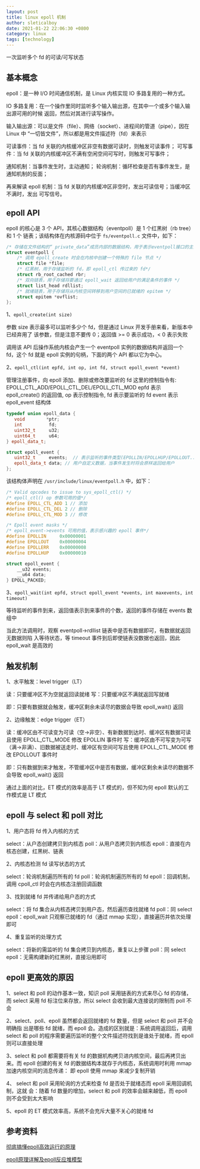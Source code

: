 ```yaml
---
layout: post
title: linux epoll 机制
author: sleticalboy
date: 2021-01-22 22:06:30 +0800
category: linux
tags: [technology]
---
```


一次监听多个 fd 的可读/可写状态

## 基本概念

epoll：是一种 I/O 时间通信机制，是 Linux 内核实现 IO 多路复用的一种方式。

IO 多路复用：在一个操作里同时监听多个输入输出源，在其中一个或多个输入输出源可用的时候
返回，然后对其进行读写操作。

输入输出源：可以是文件（file）、网络（socket）、进程间的管道（pipe），因在 Linux 中
“一切皆文件”，所以都是用文件描述符（fd）来表示

可读事件：当 fd 关联的内核缓冲区非空有数据可读时，则触发可读事件；
可写事件：当 fd 关联的内核缓冲区不满有空闲空间可写时，则触发可写事件；


通知机制：当事件发生时，主动通知；
轮询机制：循环检查是否有事件发生，是通知机制的反面；

再来解读 epoll 机制：当 fd 关联的内核缓冲区非空时，发出可读信号；当缓冲区不满时，发出
可写信号。

## epoll API

epoll 的核心是 3 个 API，其核心数据结构（eventpoll）是 1 个红黑树（rb tree）和 1 个
链表；该结构体在内核源码中位于 `fs/eventpoll.c` 文件中，如下：

```cpp
/* 存储在文件结构的“ private_data”成员内部的数据结构，用于表示eventpoll接口的主要数据结构。*/
struct eventpoll {
    /* 调用 epoll_create 时会在内核中创建一个特殊的 file 节点 */
    struct file *file;
    /* 红黑树，用于存储监听的 fd，即 epoll_ctl 传过来的 fd*/
    struct rb_root_cached rbr;
    /* 双向链表，用于存储将要通过 epoll_wait 返回给用户的满足条件的事件 */
    struct list_head rdllist;
    /* 就绪链表，用于存储将从内核空间转移到用户空间的已就绪的 epitem */
    struct epitem *ovflist;
};
```

1、`epoll_create(int size)`

参数 size 表示最多可以监听多少个 fd，但是通过 Linux 开发手册来看，新版本中已经弃用了
该参数，但是注意不要传 0；返回值 >= 0 表示成功，< 0 表示失败

调用该 API 后操作系统内核会产生一个 eventpoll 实例的数据结构并返回一个 fd，这个 fd
就是 epoll 实例的句柄，下面的两个 API 都以它为中心。


2、`epoll_ctl(int epfd, int op, int fd, struct epoll_event *event)`

管理注册事件，向 epoll 添加、删除或修改要监听的 fd
这里的控制指令有: EPOLL_CTL_ADD/EPOLL_CTL_DEL/EPOLL_CTL_MOD
epfd 表示 epoll_create() 的返回值, op 表示控制指令, fd 表示要监听的 fd
event 表示 epoll_event 结构体
```cpp
typedef union epoll_data {
   void        *ptr;
   int          fd;
   uint32_t     u32;
   uint64_t     u64;
} epoll_data_t;

struct epoll_event {
   uint32_t     events;  // 表示监听的事件类型(EPOLLIN/EPOLLHUP/EPOLLOUT...)
   epoll_data_t data; // 用户自定义数据，当事件发生时将会原样返回给用户
};
```
该结构体声明在 `/usr/include/linux/eventpoll.h` 中，如下：

```cpp
/* Valid opcodes to issue to sys_epoll_ctl() */
/* epoll_ctl() op 参数可用的值*/
#define EPOLL_CTL_ADD 1 // 添加
#define EPOLL_CTL_DEL 2 // 删除
#define EPOLL_CTL_MOD 3 // 修改

/* Epoll event masks */
/* epoll_event->events 可用的值，表示感兴趣的 epoll 事件*/
#define EPOLLIN     0x00000001
#define EPOLLOUT    0x00000004
#define EPOLLERR    0x00000008
#define EPOLLHUP    0x00000010

struct epoll_event {
    __u32 events;
    __u64 data;
} EPOLL_PACKED;
```

3、`epoll_wait(int epfd, struct epoll_event *events, int maxevents, int timeout)`

等待监听的事件到来，返回值表示到来事件的个数，返回的事件存储在 events 数组中

当此方法调用时，观察 eventpoll->rdllist 链表中是否有数据即可，有数据就返回无数据则陷
入等待状态，等 timeout 事件到后即使链表没数据也返回，因此 epoll_wait 是高效的


## 触发机制

1、水平触发：level trigger（LT）

读：只要缓冲区不为空就返回读就绪
写：只要缓冲区不满就返回写就绪

即：只要有数据就会触发，缓冲区剩余未读尽的数据会导致 epoll_wait() 返回

2、边缘触发：edge trigger（ET）

读：缓冲区由不可读变为可读（空->非空）、有新数据到达时、缓冲区有数据可读且使用 
EPOLL_CTL_MODE 修改 EPOLLIN 事件时
写：缓冲区由不可写变为可写（满->非满）、旧数据被送走时、缓冲区有空间可写且使用 
EPOLL_CTL_MODE 修改 EPOLLOUT 事件时

即：只有数据到来才触发，不管缓冲区中是否有数据，缓冲区剩余未读尽的数据不会导致 
epoll_wait() 返回

通过上面的对比，ET 模式的效率是高于 LT 模式的，但不知为何 epoll 默认的工作模式是 LT 
模式

## epoll 与 select 和 poll 对比

1、用户态将 fd 传入内核的方式

select：从户态创建拷贝到内核态
poll：从用户态拷贝到内核态
epoll：直接在内核态创建，红黑树、链表

2、内核态检测 fd 读写状态的方式

select：轮询机制遍历所有的 fd
poll：轮询机制遍历所有的 fd
epoll：回调机制，调用 cpoll_ctl 时会在内核态注册回调函数

3、找到就绪 fd 并传递给用户态的方式

select：将 fd 集合从内核态拷贝到用户态，然后遍历查找就绪 fd
poll：同 select 
epoll：epoll_wait 只观察已就绪的 fd（通过 mmap 实现），直接遍历并依次处理即可

4、重复监听的处理方式

select：将新的需监听的 fd 集合拷贝到内核态，重复以上步骤
poll：同 select
epoll：无需构建新的红黑树，直接沿用即可

## epoll 更高效的原因

1、select 和 poll 的动作基本一致，知识 poll 采用链表的方式来尽心 fd 的存储，而 select
采用 fd 标注位来存放，所以 select 会收到最大连接说的限制而 poll 不会

2、select、poll、epoll 虽然都会返回就绪的 fd 数量，但是 select 和 poll 并不会明确指
出是哪些 fd 就绪，而 epoll 会。造成的区别就是：系统调用返回后，调用 select 和 poll
的程序需要遍历监听的整个文件描述符找到是谁处于就绪，而 epoll 则可以直接处理

3、select 和 poll 都需要将有关 fd 的数据机构拷贝进内核空间，最后再拷贝出来。而 epoll
创建的有关 fd 的数据结构本就存于内核态，系统调用时利用 mmap 加速内核空间的消息传递：
即 epoll 使用 mmap 来减少复制开销

4、 select 和 poll 采用轮询的方式来检查 fd 是否处于就绪态而 epoll 采用回调机制，这就
会：随着 fd 数量的增加，select 和 poll 的效率会越来越低，而 epoll 则不会受到太大影响

5、epoll 的 ET 模式效率高，系统不会充斥大量不关心的就绪 fd 


## 参考资料

[彻底搞懂epoll高效运行的原理](https://baijiahao.baidu.com/s?id=1641172494287388070&wfr=spider&for=pc)

[epoll原理详解及epoll反应堆模型](https://blog.csdn.net/daaikuaichuan/article/details/83862311)